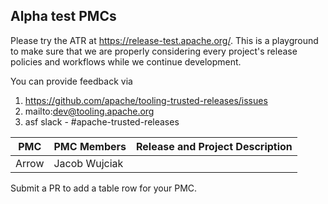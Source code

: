 ## Alpha test PMCs

Please try the ATR at https://release-test.apache.org/. This is a playground to make sure
that we are properly considering every project's release policies and workflows while we
continue development.

You can provide feedback via
1. https://github.com/apache/tooling-trusted-releases/issues
2. mailto:dev@tooling.apache.org
3. asf slack - #apache-trusted-releases

| PMC | PMC Members | Release and Project Description |
|-----|-------------|---------------------------------|
| Arrow | Jacob Wujciak |                             |

Submit a PR to add a table row for your PMC.
